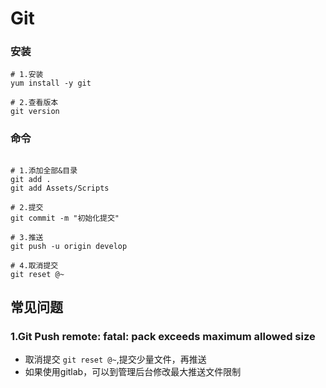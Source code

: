 # Git

### 安装
```shell script
# 1.安装
yum install -y git

# 2.查看版本
git version
```

### 命令
```shell script

# 1.添加全部&目录
git add .
git add Assets/Scripts

# 2.提交 
git commit -m "初始化提交"

# 3.推送
git push -u origin develop 

# 4.取消提交
git reset @~
```

## 常见问题
### 1.Git Push remote: fatal: pack exceeds maximum allowed size
* 取消提交 `git reset @~`,提交少量文件，再推送
* 如果使用gitlab，可以到管理后台修改最大推送文件限制

